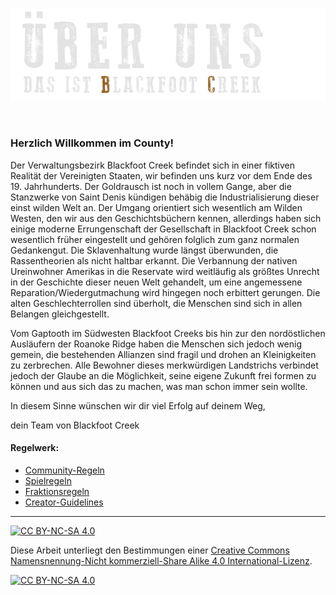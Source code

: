 ![headerimage: über uns](0_assets/images/uberuns.png?raw=true)

󠀠
### **Herzlich Willkommen im County!**

Der Verwaltungsbezirk Blackfoot Creek befindet sich in einer fiktiven Realität der Vereinigten Staaten, wir befinden uns kurz vor dem Ende des 19. Jahrhunderts. Der Goldrausch ist noch in vollem Gange, aber die Stanzwerke von Saint Denis kündigen behäbig die Industrialisierung dieser einst wilden Welt an. Der Umgang orientiert sich wesentlich am Wilden Westen, den wir aus den Geschichtsbüchern kennen, allerdings haben sich einige moderne Errungenschaft der Gesellschaft in Blackfoot Creek schon wesentlich früher eingestellt und gehören folglich zum ganz normalen Gedankengut. Die Sklavenhaltung wurde längst überwunden, die Rassentheorien als nicht haltbar erkannt. Die Verbannung der nativen Ureinwohner Amerikas in die Reservate wird weitläufig als größtes Unrecht in der Geschichte dieser neuen Welt gehandelt, um eine angemessene Reparation/Wiedergutmachung wird hingegen noch erbittert gerungen. Die alten Geschlechterrollen sind überholt, die Menschen sind sich in allen Belangen gleichgestellt. 

Vom Gaptooth im Südwesten Blackfoot Creeks bis hin zur den nordöstlichen Ausläufern der Roanoke Ridge haben die Menschen sich jedoch wenig gemein, die bestehenden Allianzen sind fragil und drohen an Kleinigkeiten zu zerbrechen. Alle Bewohner dieses merkwürdigen Landstrichs verbindet jedoch der Glaube an die Möglichkeit, seine eigene Zukunft frei formen zu können und aus sich das zu machen, was man schon immer sein wollte. 

In diesem Sinne wünschen wir dir viel Erfolg auf deinem Weg,

dein Team von Blackfoot Creek


#### **Regelwerk:**
- [Community-Regeln](1_communityregeln/README.md)
- [Spielregeln](2_spielregeln/README.md)
- [Fraktionsregeln](3_fraktionsregeln/README.md)
- [Creator-Guidelines](4_creator-guidelines/README.md)

---
[![CC BY-NC-SA 4.0][cc-by-nc-sa-shield]][cc-by-nc-sa]

Diese Arbeit unterliegt den Bestimmungen einer
[Creative Commons Namensnennung-Nicht kommerziell-Share Alike 4.0 International-Lizenz](LICENSE).

[![CC BY-NC-SA 4.0][cc-by-nc-sa-image]][cc-by-nc-sa]

[cc-by-nc-sa]: http://creativecommons.org/licenses/by-nc-sa/4.0/deed.de
[cc-by-nc-sa-image]: https://licensebuttons.net/l/by-nc-sa/4.0/88x31.png
[cc-by-nc-sa-shield]: https://img.shields.io/badge/License-CC%20BY--NC--SA%204.0-ff800d.svg